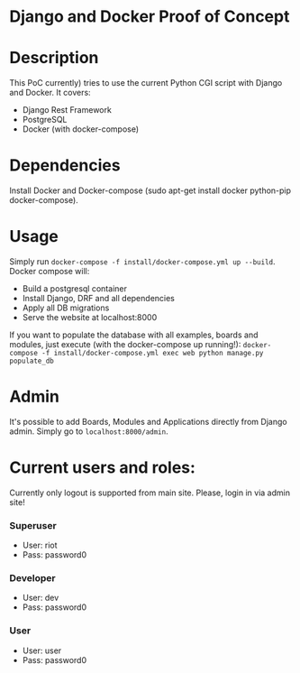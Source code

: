Django and Docker Proof of Concept
==================================
# Description

This PoC currently) tries to use the current Python CGI script with Django and Docker. It covers:
* Django Rest Framework
* PostgreSQL
* Docker (with docker-compose)

# Dependencies
Install Docker and Docker-compose (sudo apt-get install docker python-pip docker-compose).

# Usage
Simply run `docker-compose -f install/docker-compose.yml up --build`. Docker compose will:
* Build a postgresql container
* Install Django, DRF and all dependencies
* Apply all DB migrations
* Serve the website at localhost:8000

If you want to populate the database with all examples, boards and modules, just execute (with the docker-compose up running!): `docker-compose -f install/docker-compose.yml exec web python manage.py populate_db`

# Admin
It's possible to add Boards, Modules and Applications directly from Django admin. Simply go to `localhost:8000/admin`.

# Current users and roles:
Currently only logout is supported from main site. Please, login in via admin site!
### Superuser
* User: riot
* Pass: password0

### Developer
* User: dev
* Pass: password0

### User
* User: user
* Pass: password0
